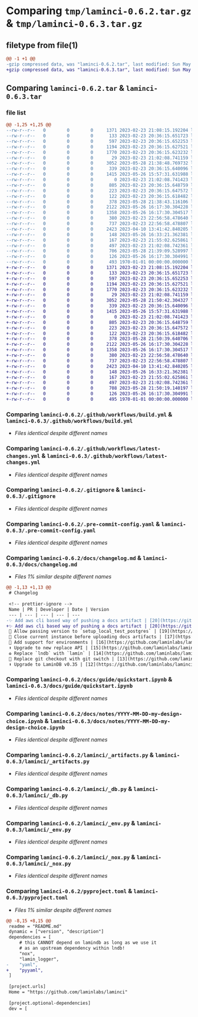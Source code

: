 # Comparing `tmp/laminci-0.6.2.tar.gz` & `tmp/laminci-0.6.3.tar.gz`

## filetype from file(1)

```diff
@@ -1 +1 @@
-gzip compressed data, was "laminci-0.6.2.tar", last modified: Sun May 28 21:39:19 2023, max compression
+gzip compressed data, was "laminci-0.6.3.tar", last modified: Sun May 28 21:51:16 2023, max compression
```

## Comparing `laminci-0.6.2.tar` & `laminci-0.6.3.tar`

### file list

```diff
@@ -1,25 +1,25 @@
--rw-r--r--   0        0        0     1371 2023-02-23 21:08:15.192204 laminci-0.6.2/.github/workflows/build.yml
--rw-r--r--   0        0        0      133 2023-02-23 20:36:15.651723 laminci-0.6.2/.github/workflows/latest-changes.jinja2
--rw-r--r--   0        0        0      597 2023-02-23 20:36:15.652253 laminci-0.6.2/.github/workflows/latest-changes.yml
--rw-r--r--   0        0        0     1194 2023-02-23 20:36:15.627521 laminci-0.6.2/.gitignore
--rw-r--r--   0        0        0     1770 2023-02-23 20:36:15.623232 laminci-0.6.2/.pre-commit-config.yaml
--rw-r--r--   0        0        0       29 2023-02-23 21:02:08.741159 laminci-0.6.2/README.md
--rw-r--r--   0        0        0     3052 2023-05-28 21:38:48.769732 laminci-0.6.2/docs/changelog.md
--rw-r--r--   0        0        0      339 2023-02-23 20:36:15.640096 laminci-0.6.2/docs/guide/index.md
--rw-r--r--   0        0        0     1415 2023-05-26 15:57:31.631988 laminci-0.6.2/docs/guide/quickstart.ipynb
--rw-r--r--   0        0        0        0 2023-02-23 21:02:08.741423 laminci-0.6.2/docs/index.md
--rw-r--r--   0        0        0      805 2023-02-23 20:36:15.648759 laminci-0.6.2/docs/notes/YYYY-MM-DD-my-design-choice.ipynb
--rw-r--r--   0        0        0      223 2023-02-23 20:36:15.647572 laminci-0.6.2/docs/notes/index.md
--rw-r--r--   0        0        0      122 2023-02-23 20:36:15.618482 laminci-0.6.2/lamin-project.yaml
--rw-r--r--   0        0        0      378 2023-05-28 21:38:43.116106 laminci-0.6.2/laminci/__init__.py
--rw-r--r--   0        0        0     2122 2023-05-26 16:17:30.304228 laminci-0.6.2/laminci/_artifacts.py
--rw-r--r--   0        0        0     1358 2023-05-26 16:17:30.304517 laminci-0.6.2/laminci/_db.py
--rw-r--r--   0        0        0      380 2023-02-23 22:56:58.478640 laminci-0.6.2/laminci/_docs.py
--rw-r--r--   0        0        0      737 2023-02-23 22:56:58.478807 laminci-0.6.2/laminci/_env.py
--rw-r--r--   0        0        0     2423 2023-04-10 13:41:42.840205 laminci-0.6.2/laminci/_nox.py
--rw-r--r--   0        0        0      148 2023-05-26 16:33:21.362381 laminci-0.6.2/laminci/db.py
--rw-r--r--   0        0        0      167 2023-02-23 21:55:02.625861 laminci-0.6.2/laminci/nox.py
--rw-r--r--   0        0        0      497 2023-02-23 21:02:08.742361 laminci-0.6.2/noxfile.py
--rw-r--r--   0        0        0      706 2023-05-28 21:39:09.528997 laminci-0.6.2/pyproject.toml
--rw-r--r--   0        0        0      126 2023-05-26 16:17:30.304991 laminci-0.6.2/tests/test_artifacts.py
--rw-r--r--   0        0        0      493 1970-01-01 00:00:00.000000 laminci-0.6.2/PKG-INFO
+-rw-r--r--   0        0        0     1371 2023-02-23 21:08:15.192204 laminci-0.6.3/.github/workflows/build.yml
+-rw-r--r--   0        0        0      133 2023-02-23 20:36:15.651723 laminci-0.6.3/.github/workflows/latest-changes.jinja2
+-rw-r--r--   0        0        0      597 2023-02-23 20:36:15.652253 laminci-0.6.3/.github/workflows/latest-changes.yml
+-rw-r--r--   0        0        0     1194 2023-02-23 20:36:15.627521 laminci-0.6.3/.gitignore
+-rw-r--r--   0        0        0     1770 2023-02-23 20:36:15.623232 laminci-0.6.3/.pre-commit-config.yaml
+-rw-r--r--   0        0        0       29 2023-02-23 21:02:08.741159 laminci-0.6.3/README.md
+-rw-r--r--   0        0        0     3052 2023-05-28 21:50:42.304327 laminci-0.6.3/docs/changelog.md
+-rw-r--r--   0        0        0      339 2023-02-23 20:36:15.640096 laminci-0.6.3/docs/guide/index.md
+-rw-r--r--   0        0        0     1415 2023-05-26 15:57:31.631988 laminci-0.6.3/docs/guide/quickstart.ipynb
+-rw-r--r--   0        0        0        0 2023-02-23 21:02:08.741423 laminci-0.6.3/docs/index.md
+-rw-r--r--   0        0        0      805 2023-02-23 20:36:15.648759 laminci-0.6.3/docs/notes/YYYY-MM-DD-my-design-choice.ipynb
+-rw-r--r--   0        0        0      223 2023-02-23 20:36:15.647572 laminci-0.6.3/docs/notes/index.md
+-rw-r--r--   0        0        0      122 2023-02-23 20:36:15.618482 laminci-0.6.3/lamin-project.yaml
+-rw-r--r--   0        0        0      378 2023-05-28 21:50:39.640706 laminci-0.6.3/laminci/__init__.py
+-rw-r--r--   0        0        0     2122 2023-05-26 16:17:30.304228 laminci-0.6.3/laminci/_artifacts.py
+-rw-r--r--   0        0        0     1358 2023-05-26 16:17:30.304517 laminci-0.6.3/laminci/_db.py
+-rw-r--r--   0        0        0      380 2023-02-23 22:56:58.478640 laminci-0.6.3/laminci/_docs.py
+-rw-r--r--   0        0        0      737 2023-02-23 22:56:58.478807 laminci-0.6.3/laminci/_env.py
+-rw-r--r--   0        0        0     2423 2023-04-10 13:41:42.840205 laminci-0.6.3/laminci/_nox.py
+-rw-r--r--   0        0        0      148 2023-05-26 16:33:21.362381 laminci-0.6.3/laminci/db.py
+-rw-r--r--   0        0        0      167 2023-02-23 21:55:02.625861 laminci-0.6.3/laminci/nox.py
+-rw-r--r--   0        0        0      497 2023-02-23 21:02:08.742361 laminci-0.6.3/noxfile.py
+-rw-r--r--   0        0        0      708 2023-05-28 21:50:19.140197 laminci-0.6.3/pyproject.toml
+-rw-r--r--   0        0        0      126 2023-05-26 16:17:30.304991 laminci-0.6.3/tests/test_artifacts.py
+-rw-r--r--   0        0        0      495 1970-01-01 00:00:00.000000 laminci-0.6.3/PKG-INFO
```

### Comparing `laminci-0.6.2/.github/workflows/build.yml` & `laminci-0.6.3/.github/workflows/build.yml`

 * *Files identical despite different names*

### Comparing `laminci-0.6.2/.github/workflows/latest-changes.yml` & `laminci-0.6.3/.github/workflows/latest-changes.yml`

 * *Files identical despite different names*

### Comparing `laminci-0.6.2/.gitignore` & `laminci-0.6.3/.gitignore`

 * *Files identical despite different names*

### Comparing `laminci-0.6.2/.pre-commit-config.yaml` & `laminci-0.6.3/.pre-commit-config.yaml`

 * *Files identical despite different names*

### Comparing `laminci-0.6.2/docs/changelog.md` & `laminci-0.6.3/docs/changelog.md`

 * *Files 1% similar despite different names*

```diff
@@ -1,13 +1,13 @@
 # Changelog
 
 <!-- prettier-ignore -->
 Name | PR | Developer | Date | Version
 --- | --- | --- | --- | ---
-✨ Add aws cli based way of pushing a docs artifact | [20](https://github.com/laminlabs/laminci/pull/20) | [falexwolf](https://github.com/falexwolf) | 2023-05-26 | 0.6.2
+✨ Add aws cli based way of pushing a docs artifact | [20](https://github.com/laminlabs/laminci/pull/20) | [falexwolf](https://github.com/falexwolf) | 2023-05-26 | 0.6.3
 🚸 Allow passing version to `setup_local_test_postgres` | [19](https://github.com/laminlabs/laminci/pull/19) | [falexwolf](https://github.com/falexwolf) | 2023-04-20 |
 🚸 Close current instance before uploading docs artifacts | [17](https://github.com/laminlabs/laminci/pull/17) | [falexwolf](https://github.com/falexwolf) | 2023-04-10 | 0.5.3
 🚸 Add support for environments | [16](https://github.com/laminlabs/laminci/pull/16) | [falexwolf](https://github.com/falexwolf) | 2023-04-10 | 0.5.1
 ⬆️ Upgrade to new replace API | [15](https://github.com/laminlabs/laminci/pull/15) | [falexwolf](https://github.com/falexwolf) | 2023-04-10 | 0.5.0
 ♻️ Replace `lndb` with `lamin` | [14](https://github.com/laminlabs/laminci/pull/14) | [falexwolf](https://github.com/falexwolf) | 2023-03-29 | 0.4.2
 🚸 Replace git checkout with git switch | [13](https://github.com/laminlabs/laminci/pull/13) | [falexwolf](https://github.com/falexwolf) | 2023-03-27 | 0.4.1
 ⬆️ Upgrade to LaminDB v0.35 | [12](https://github.com/laminlabs/laminci/pull/12) | [falexwolf](https://github.com/falexwolf) | 2023-03-26 | 0.4.0
```

### Comparing `laminci-0.6.2/docs/guide/quickstart.ipynb` & `laminci-0.6.3/docs/guide/quickstart.ipynb`

 * *Files identical despite different names*

### Comparing `laminci-0.6.2/docs/notes/YYYY-MM-DD-my-design-choice.ipynb` & `laminci-0.6.3/docs/notes/YYYY-MM-DD-my-design-choice.ipynb`

 * *Files identical despite different names*

### Comparing `laminci-0.6.2/laminci/_artifacts.py` & `laminci-0.6.3/laminci/_artifacts.py`

 * *Files identical despite different names*

### Comparing `laminci-0.6.2/laminci/_db.py` & `laminci-0.6.3/laminci/_db.py`

 * *Files identical despite different names*

### Comparing `laminci-0.6.2/laminci/_env.py` & `laminci-0.6.3/laminci/_env.py`

 * *Files identical despite different names*

### Comparing `laminci-0.6.2/laminci/_nox.py` & `laminci-0.6.3/laminci/_nox.py`

 * *Files identical despite different names*

### Comparing `laminci-0.6.2/pyproject.toml` & `laminci-0.6.3/pyproject.toml`

 * *Files 1% similar despite different names*

```diff
@@ -8,15 +8,15 @@
 readme = "README.md"
 dynamic = ["version", "description"]
 dependencies = [
     # this CANNOT depend on lamindb as long as we use it
     # as an upstream dependency within lndb!
     "nox",
     "lamin_logger",
-    "yaml",
+    "pyyaml",
 ]
 
 [project.urls]
 Home = "https://github.com/laminlabs/laminci"
 
 [project.optional-dependencies]
 dev = [
```

